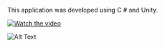 This application was developed using C # and Unity.

[![Watch the video](https://github.com/ezgigokdemir/Yummy/blob/master/ProjectImage/image1.png)](https://github.com/ezgigokdemir/Yummy/blob/master/ProjectImage/Yummy%2023.06.2019%2022_44_24.mp4)

![Alt Text](https://media.giphy.com/media/dVp909pweUbuZzWMSB/giphy.gif)
